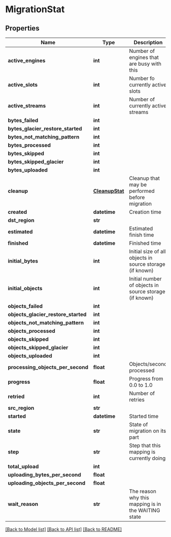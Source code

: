 # MigrationStat

## Properties
Name | Type | Description | Notes
------------ | ------------- | ------------- | -------------
**active_engines** | **int** | Number of engines that are busy with this | [optional] 
**active_slots** | **int** | Number fo currently active slots | [optional] 
**active_streams** | **int** | Number of currently active streams | [optional] 
**bytes_failed** | **int** |  | [optional] 
**bytes_glacier_restore_started** | **int** |  | [optional] 
**bytes_not_matching_pattern** | **int** |  | [optional] 
**bytes_processed** | **int** |  | [optional] 
**bytes_skipped** | **int** |  | [optional] 
**bytes_skipped_glacier** | **int** |  | [optional] 
**bytes_uploaded** | **int** |  | [optional] 
**cleanup** | [**CleanupStat**](CleanupStat.md) | Cleanup that may be performed before migration | [optional] 
**created** | **datetime** | Creation time | [optional] 
**dst_region** | **str** |  | [optional] 
**estimated** | **datetime** | Estimated finish time | [optional] 
**finished** | **datetime** | Finished time | [optional] 
**initial_bytes** | **int** | Initial size of all objects in source storage (if known) | [optional] 
**initial_objects** | **int** | Initial number of objects in source storage (if known) | [optional] 
**objects_failed** | **int** |  | [optional] 
**objects_glacier_restore_started** | **int** |  | [optional] 
**objects_not_matching_pattern** | **int** |  | [optional] 
**objects_processed** | **int** |  | [optional] 
**objects_skipped** | **int** |  | [optional] 
**objects_skipped_glacier** | **int** |  | [optional] 
**objects_uploaded** | **int** |  | [optional] 
**processing_objects_per_second** | **float** | Objects/second processed | [optional] 
**progress** | **float** | Progress from 0.0 to 1.0 | [optional] 
**retried** | **int** | Number of retries | [optional] 
**src_region** | **str** |  | [optional] 
**started** | **datetime** | Started time | [optional] 
**state** | **str** | State of migration on its part | [optional] 
**step** | **str** | Step that this mapping is currently doing | [optional] 
**total_upload** | **int** |  | [optional] 
**uploading_bytes_per_second** | **float** |  | [optional] 
**uploading_objects_per_second** | **float** |  | [optional] 
**wait_reason** | **str** | The reason why this mapping is in the WAITING state | [optional] 

[[Back to Model list]](../README.md#documentation-for-models) [[Back to API list]](../README.md#documentation-for-api-endpoints) [[Back to README]](../README.md)


